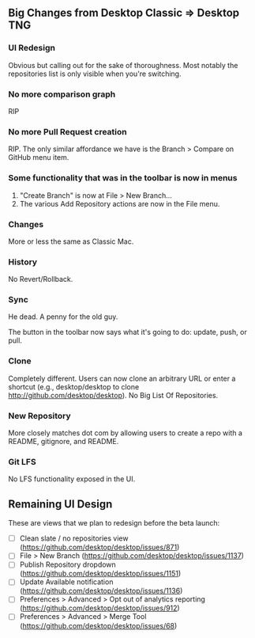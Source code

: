 ## Big Changes from Desktop Classic => Desktop TNG

### UI Redesign

Obvious but calling out for the sake of thoroughness. Most notably the repositories list is only visible when you're switching.

### No more comparison graph

RIP

### No more Pull Request creation

RIP. The only similar affordance we have is the Branch > Compare on GitHub menu item.

### Some functionality that was in the toolbar is now in menus

1. "Create Branch" is now at File > New Branch…
2. The various Add Repository actions are now in the File menu.

### Changes

More or less the same as Classic Mac.

### History

No Revert/Rollback.

### Sync

He dead. A penny for the old guy.

The button in the toolbar now says what it's going to do: update, push, or pull.

### Clone

Completely different. Users can now clone an arbitrary URL or enter a shortcut (e.g., desktop/desktop to clone http://github.com/desktop/desktop). No Big List Of Repositories.

### New Repository

More closely matches dot com by allowing users to create a repo with a README, gitignore, and README.

### Git LFS

No LFS functionality exposed in the UI.

## Remaining UI Design

These are views that we plan to redesign before the beta launch:

- [ ] Clean slate / no repositories view (https://github.com/desktop/desktop/issues/871)
- [ ] File > New Branch (https://github.com/desktop/desktop/issues/1137)
- [ ] Publish Repository dropdown (https://github.com/desktop/desktop/issues/1151)
- [ ] Update Available notification (https://github.com/desktop/desktop/issues/1136)
- [ ] Preferences > Advanced > Opt out of analytics reporting (https://github.com/desktop/desktop/issues/912)
- [ ] Preferences > Advanced > Merge Tool (https://github.com/desktop/desktop/issues/68)
